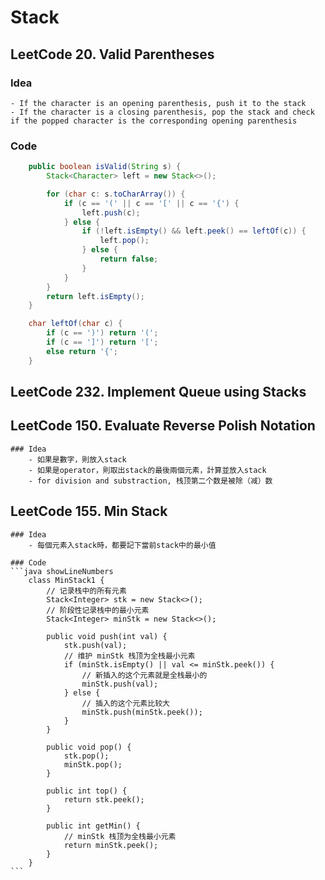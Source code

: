 # Stack

## LeetCode 20. Valid Parentheses
### Idea
    - If the character is an opening parenthesis, push it to the stack
    - If the character is a closing parenthesis, pop the stack and check if the popped character is the corresponding opening parenthesis

### Code
```java showLineNumbers
    public boolean isValid(String s) {
        Stack<Character> left = new Stack<>();

        for (char c: s.toCharArray()) {
            if (c == '(' || c == '[' || c == '{') {
                left.push(c);
            } else {
                if (!left.isEmpty() && left.peek() == leftOf(c)) {
                    left.pop();
                } else {
                    return false;
                }
            }
        }
        return left.isEmpty();
    }

    char leftOf(char c) {
        if (c == ')') return '(';
        if (c == ']') return '[';
        else return '{';
    }
```

## LeetCode 232. Implement Queue using Stacks

## LeetCode 150. Evaluate Reverse Polish Notation
    ### Idea
        - 如果是數字，則放入stack
        - 如果是operator，則取出stack的最後兩個元素，計算並放入stack
        - for division and substraction, 栈顶第二个数是被除（减）数

## LeetCode 155. Min Stack
    ### Idea
        - 每個元素入stack時，都要記下當前stack中的最小值

    ### Code
    ```java showLineNumbers
        class MinStack1 {
            // 记录栈中的所有元素
            Stack<Integer> stk = new Stack<>();
            // 阶段性记录栈中的最小元素
            Stack<Integer> minStk = new Stack<>();

            public void push(int val) {
                stk.push(val);
                // 维护 minStk 栈顶为全栈最小元素
                if (minStk.isEmpty() || val <= minStk.peek()) {
                    // 新插入的这个元素就是全栈最小的
                    minStk.push(val);
                } else {
                    // 插入的这个元素比较大
                    minStk.push(minStk.peek());
                }
            }
            
            public void pop() {
                stk.pop();
                minStk.pop();
            }
            
            public int top() {
                return stk.peek();
            }
            
            public int getMin() {
                // minStk 栈顶为全栈最小元素
                return minStk.peek();
            }
        }
    ```